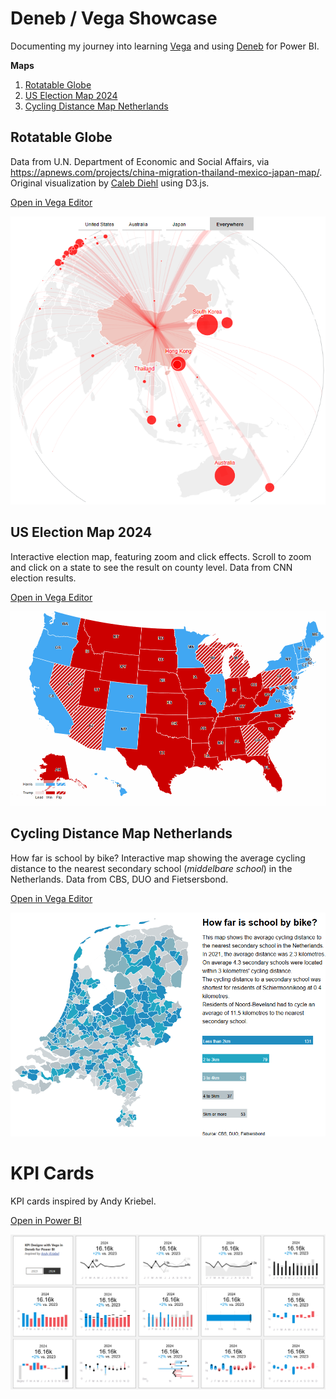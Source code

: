 # Deneb / Vega Showcase

Documenting my journey into learning [Vega](https://vega.github.io/vega/) and using [Deneb](https://deneb-viz.github.io/) for Power BI.

**Maps**

1. [Rotatable Globe](#rotatable-globe)
2. [US Election Map 2024](#us-election-map-2024)
3. [Cycling Distance Map Netherlands](#cycling-distance-map-netherlands)


## Rotatable Globe
Data from U.N. Department of Economic and Social Affairs, via https://apnews.com/projects/china-migration-thailand-mexico-japan-map/. Original visualization by [Caleb Diehl](https://www.linkedin.com/in/caleb-diehl-a93a6984) using D3.js.

[Open in Vega Editor](https://tinyurl.com/VegaRotatableGlobe)

![Rotatable Globe](Rotatable%20Globe/Rotatable%20Globe.png)

## US Election Map 2024
Interactive election map, featuring zoom and click effects. Scroll to zoom and click on a state to see the result on county level.
Data from CNN election results. 

[Open in Vega Editor](https://tinyurl.com/VegaUSElectionMap2024)

![US Election Map 2024](US%20Election%20Map%202024/US%20Election%20Map%202024.gif)

## Cycling Distance Map Netherlands
How far is school by bike? Interactive map showing the average cycling distance to the nearest secondary school (_middelbare school_) in the Netherlands.
Data from CBS, DUO and Fietsersbond.

[Open in Vega Editor](https://tinyurl.com/VegaCyclingDistance)

![Netherlands Cycling Distance Map](NL%20Map%20Cycling%20Distance/NL%20Map%20Cycling%20Distance.png)

# KPI Cards
KPI cards inspired by Andy Kriebel.

[Open in Power BI](https://tinyurl.com/kpicards)

![KPI Cards](KPI%20Cards/KPI%20Cards.png)